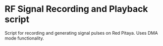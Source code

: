 # RF Signal Recording and Playback script

Script for recording and generating signal pulses on Red Pitaya.
Uses DMA mode functionality.